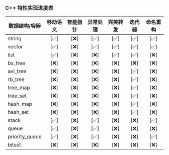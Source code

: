 ### C++ 特性实现进度表

| 数据结构/容器  | 移动语义    | 智能指针  | 异常处理    | 完美转发 | 迭代器      | 命名重构   |
|---------------|:--------:  |:--------:|:--------:|:--------:  |:------:| :------:  |
| string        | [✅]      | [❌]      | [✅]      | [✅]    | [✅]    |   [✅]   |
| vector        | [✅]      | [❌]      | [✅]      | [✅]    | [✅]    |   [✅]   |
| list          | [✅]      | [❌]      | [❌]      | [✅]    | [✅]    |   [❌]   |
| bs_tree       | [❌]      | [❌]      | [❌]      | [❌]    | [❌]    |   [❌]   |
| avl_tree      | [❌]      | [❌]      | [❌]      | [❌]    | [✅]    |   [❌]   |
| rb_tree       | [❌]      | [❌]      | [❌]      | [❌]    | [✅]    |   [❌]   |
| tree_map      | [❌]      | [❌]      | [❌]      | [❌]    | [✅]    |   [❌]   |
| tree_set      | [❌]      | [❌]      | [❌]      | [❌]    | [✅]    |   [❌]   |
| hash_map      | [❌]      | [❌]      | [❌]      | [❌]    | [✅]    |   [❌]   |
| hash_set      | [❌]      | [❌]      | [❌]      | [❌]    | [✅]    |   [❌]   |
| stack         | [✅]      | [❌]      | [✅]      | [❌]    | [❌]    |   [✅]   |
| queue         | [✅]      | [❌]      | [✅]      | [❌]    | [❌]    |   [❌]   |
| priority_queue| [✅]      | [❌]      | [✅]      | [❌]    | [❌]    |   [✅]   |
| bitset        | [❌]      | [❌]      | [❌]      | [❌]    | [❌]    |   [❌]   |